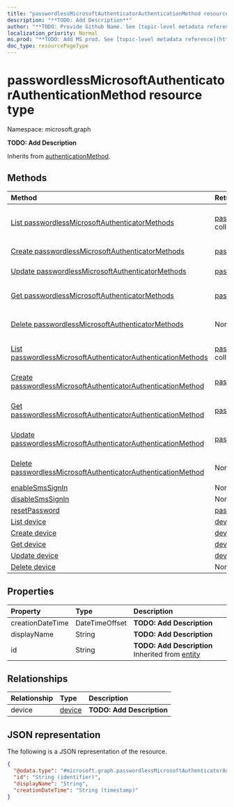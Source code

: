 ```yaml
---
title: "passwordlessMicrosoftAuthenticatorAuthenticationMethod resource type"
description: "**TODO: Add Description**"
author: "**TODO: Provide Github Name. See [topic-level metadata reference](https://msgo.azurewebsites.net/add/document/guidelines/metadata.html#topic-level-metadata)**"
localization_priority: Normal
ms.prod: "**TODO: Add MS prod. See [topic-level metadata reference](https://msgo.azurewebsites.net/add/document/guidelines/metadata.html#topic-level-metadata)**"
doc_type: resourcePageType
---
```


# passwordlessMicrosoftAuthenticatorAuthenticationMethod resource type

Namespace: microsoft.graph

**TODO: Add Description**


Inherits from [authenticationMethod](../resources/authenticationmethod.md).

## Methods
|Method|Return type|Description|
|:---|:---|:---|
|[List passwordlessMicrosoftAuthenticatorMethods](../api/authentication-list-passwordlessmicrosoftauthenticatormethods.md)|[passwordlessMicrosoftAuthenticatorAuthenticationMethod](../resources/passwordlessmicrosoftauthenticatorauthenticationmethod.md) collection|Get the passwordlessMicrosoftAuthenticatorAuthenticationMethods from the passwordlessMicrosoftAuthenticatorMethods navigation property.|
|[Create passwordlessMicrosoftAuthenticatorMethods](../api/authentication-post-passwordlessmicrosoftauthenticatormethods.md)|[passwordlessMicrosoftAuthenticatorAuthenticationMethod](../resources/passwordlessmicrosoftauthenticatorauthenticationmethod.md)|Create a new passwordlessMicrosoftAuthenticatorMethods object.|
|[Update passwordlessMicrosoftAuthenticatorMethods](../api/authentication-update-passwordlessmicrosoftauthenticatormethods.md)|[passwordlessMicrosoftAuthenticatorAuthenticationMethod](../resources/passwordlessmicrosoftauthenticatorauthenticationmethod.md)|Update the properties of a passwordlessMicrosoftAuthenticatorMethods object.|
|[Get passwordlessMicrosoftAuthenticatorMethods](../api/authentication-get-passwordlessmicrosoftauthenticatorauthenticationmethod.md)|[passwordlessMicrosoftAuthenticatorAuthenticationMethod](../resources/passwordlessmicrosoftauthenticatorauthenticationmethod.md)|Read the properties and relationships of a [passwordlessMicrosoftAuthenticatorAuthenticationMethod](../resources/passwordlessmicrosoftauthenticatorauthenticationmethod.md) object.|
|[Delete passwordlessMicrosoftAuthenticatorMethods](../api/authentication-delete-passwordlessmicrosoftauthenticatormethods.md)|None|Delete a [passwordlessMicrosoftAuthenticatorAuthenticationMethod](../resources/passwordlessmicrosoftauthenticatorauthenticationmethod.md) object.|
|[List passwordlessMicrosoftAuthenticatorAuthenticationMethods](../api/passwordlessmicrosoftauthenticatorauthenticationmethod-list.md)|[passwordlessMicrosoftAuthenticatorAuthenticationMethod](../resources/passwordlessmicrosoftauthenticatorauthenticationmethod.md) collection|Get a list of the [passwordlessMicrosoftAuthenticatorAuthenticationMethod](../resources/passwordlessmicrosoftauthenticatorauthenticationmethod.md) objects and their properties.|
|[Create passwordlessMicrosoftAuthenticatorAuthenticationMethod](../api/passwordlessmicrosoftauthenticatorauthenticationmethod-create.md)|[passwordlessMicrosoftAuthenticatorAuthenticationMethod](../resources/passwordlessmicrosoftauthenticatorauthenticationmethod.md)|Create a new [passwordlessMicrosoftAuthenticatorAuthenticationMethod](../resources/passwordlessmicrosoftauthenticatorauthenticationmethod.md) object.|
|[Get passwordlessMicrosoftAuthenticatorAuthenticationMethod](../api/passwordlessmicrosoftauthenticatorauthenticationmethod-get.md)|[passwordlessMicrosoftAuthenticatorAuthenticationMethod](../resources/passwordlessmicrosoftauthenticatorauthenticationmethod.md)|Read the properties and relationships of a [passwordlessMicrosoftAuthenticatorAuthenticationMethod](../resources/passwordlessmicrosoftauthenticatorauthenticationmethod.md) object.|
|[Update passwordlessMicrosoftAuthenticatorAuthenticationMethod](../api/passwordlessmicrosoftauthenticatorauthenticationmethod-update.md)|[passwordlessMicrosoftAuthenticatorAuthenticationMethod](../resources/passwordlessmicrosoftauthenticatorauthenticationmethod.md)|Update the properties of a [passwordlessMicrosoftAuthenticatorAuthenticationMethod](../resources/passwordlessmicrosoftauthenticatorauthenticationmethod.md) object.|
|[Delete passwordlessMicrosoftAuthenticatorAuthenticationMethod](../api/passwordlessmicrosoftauthenticatorauthenticationmethod-delete.md)|None|Deletes a [passwordlessMicrosoftAuthenticatorAuthenticationMethod](../resources/passwordlessmicrosoftauthenticatorauthenticationmethod.md) object.|
|[enableSmsSignIn](../api/passwordlessmicrosoftauthenticatorauthenticationmethod-enablesmssignin.md)|None|**TODO: Add Description**|
|[disableSmsSignIn](../api/passwordlessmicrosoftauthenticatorauthenticationmethod-disablesmssignin.md)|None|**TODO: Add Description**|
|[resetPassword](../api/passwordlessmicrosoftauthenticatorauthenticationmethod-resetpassword.md)|[passwordResetResponse](../resources/passwordresetresponse.md)|**TODO: Add Description**|
|[List device](../api/passwordlessmicrosoftauthenticatorauthenticationmethod-list-device.md)|[device](../resources/device.md) collection|Get the devices from the device navigation property.|
|[Create device](../api/passwordlessmicrosoftauthenticatorauthenticationmethod-post-device.md)|[device](../resources/device.md)|Create a new device object.|
|[Get device](../api/passwordlessmicrosoftauthenticatorauthenticationmethod-get-device.md)|[device](../resources/device.md)|Read the properties and relationships of a [device](../resources/device.md) object.|
|[Update device](../api/passwordlessmicrosoftauthenticatorauthenticationmethod-update-device.md)|[device](../resources/device.md)|Update the properties of a device object.|
|[Delete device](../api/passwordlessmicrosoftauthenticatorauthenticationmethod-delete-device.md)|None|Delete a [device](../resources/device.md) object.|

## Properties
|Property|Type|Description|
|:---|:---|:---|
|creationDateTime|DateTimeOffset|**TODO: Add Description**|
|displayName|String|**TODO: Add Description**|
|id|String|**TODO: Add Description** Inherited from [entity](../resources/entity.md)|

## Relationships
|Relationship|Type|Description|
|:---|:---|:---|
|device|[device](../resources/device.md)|**TODO: Add Description**|

## JSON representation
The following is a JSON representation of the resource.
<!-- {
  "blockType": "resource",
  "keyProperty": "id",
  "@odata.type": "microsoft.graph.passwordlessMicrosoftAuthenticatorAuthenticationMethod",
  "baseType": "microsoft.graph.authenticationMethod",
  "openType": false
}
-->
``` json
{
  "@odata.type": "#microsoft.graph.passwordlessMicrosoftAuthenticatorAuthenticationMethod",
  "id": "String (identifier)",
  "displayName": "String",
  "creationDateTime": "String (timestamp)"
}
```

